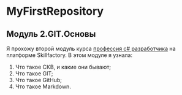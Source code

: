 # MyFirstRepository
## Модуль 2.GIT.Основы
Я прохожу второй модуль курса [профессия с# разработчика](https://skillfactory.ru/csharp)
на платформе Skillfactory.
В этом модуле я узнала: 
1. Что такое СКВ, и какие они бывают;
2. Что такое GIT;
3. Что такое GitHub;
4. Что такое Markdown. 
